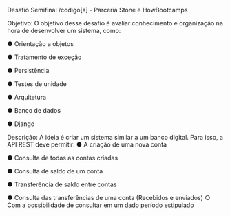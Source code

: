 Desafio Semifinal /codigo[s] - Parceria Stone e HowBootcamps

Objetivo:
O objetivo desse desafio é avaliar conhecimento e organização na hora de desenvolver um sistema, como:

● Orientação a objetos

● Tratamento de exceção

● Persistência

● Testes de unidade

● Arquitetura

● Banco de dados

● Django

Descrição:
A ideia é criar um sistema similar a um banco digital. Para isso, a API REST deve permitir: ● A criação de uma nova conta

● Consulta de todas as contas criadas

● Consulta de saldo de um conta

● Transferência de saldo entre contas

● Consulta das transferências de uma conta (Recebidos e enviados) ○ Com a possibilidade de consultar em um dado período estipulado